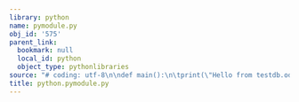 ```yaml
---
library: python
name: pymodule.py
obj_id: '575'
parent_link:
  bookmark: null
  local_id: python
  object_type: pythonlibraries
source: "# coding: utf-8\n\ndef main():\n\tprint(\"Hello from testdb.odb\")\n\n\n"
title: python.pymodule.py
---
```

